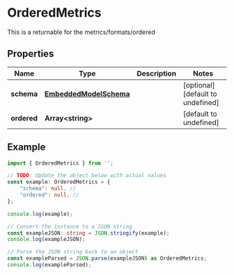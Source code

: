 
# OrderedMetrics

This is a returnable for the metrics/formats/ordered

## Properties

Name | Type | Description | Notes
------------ | ------------- | ------------- | -------------
**schema** | [**EmbeddedModelSchema**](EmbeddedModelSchema) |  | [optional] [default to undefined]
**ordered** | **Array&lt;string&gt;** |  | [default to undefined]

## Example

```typescript
import { OrderedMetrics } from '';

// TODO: Update the object below with actual values
const example: OrderedMetrics = {
    "schema": null, // 
    "ordered": null, // 
};

console.log(example);

// Convert the instance to a JSON string
const exampleJSON: string = JSON.stringify(example);
console.log(exampleJSON);

// Parse the JSON string back to an object
const exampleParsed = JSON.parse(exampleJSON) as OrderedMetrics;
console.log(exampleParsed);
```




